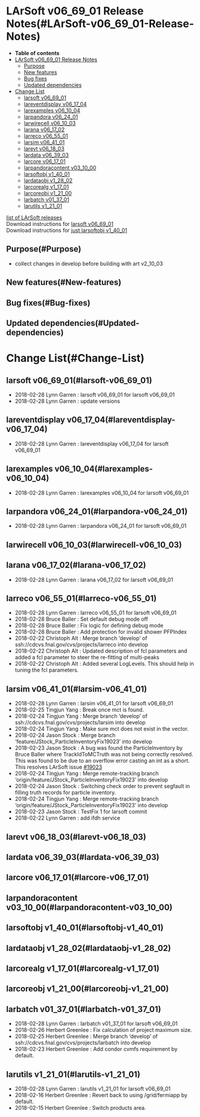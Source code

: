 LArSoft v06\_69\_01 Release Notes(#LArSoft-v06_69_01-Release-Notes)
======================================================================

-   **Table of contents**
-   [LArSoft v06\_69\_01 Release Notes](#LArSoft-v06_69_01-Release-Notes)
    -   [Purpose](#Purpose)
    -   [New features](#New-features)
    -   [Bug fixes](#Bug-fixes)
    -   [Updated dependencies](#Updated-dependencies)
-   [Change List](#Change-List)
    -   [larsoft v06\_69\_01](#larsoft-v06_69_01)
    -   [lareventdisplay v06\_17\_04](#lareventdisplay-v06_17_04)
    -   [larexamples v06\_10\_04](#larexamples-v06_10_04)
    -   [larpandora v06\_24\_01](#larpandora-v06_24_01)
    -   [larwirecell v06\_10\_03](#larwirecell-v06_10_03)
    -   [larana v06\_17\_02](#larana-v06_17_02)
    -   [larreco v06\_55\_01](#larreco-v06_55_01)
    -   [larsim v06\_41\_01](#larsim-v06_41_01)
    -   [larevt v06\_18\_03](#larevt-v06_18_03)
    -   [lardata v06\_39\_03](#lardata-v06_39_03)
    -   [larcore v06\_17\_01](#larcore-v06_17_01)
    -   [larpandoracontent v03\_10\_00](#larpandoracontent-v03_10_00)
    -   [larsoftobj v1\_40\_01](#larsoftobj-v1_40_01)
    -   [lardataobj v1\_28\_02](#lardataobj-v1_28_02)
    -   [larcorealg v1\_17\_01](#larcorealg-v1_17_01)
    -   [larcoreobj v1\_21\_00](#larcoreobj-v1_21_00)
    -   [larbatch v01\_37\_01](#larbatch-v01_37_01)
    -   [larutils v1\_21\_01](#larutils-v1_21_01)

[list of LArSoft releases](LArSoft_release_list)\
Download instructions for [larsoft v06\_69\_01](http://scisoft.fnal.gov/scisoft/bundles/larsoft/v06_69_01/larsoft-v06_69_01.html)\
Download instructions for [just larsoftobj v1\_40\_01](http://scisoft.fnal.gov/scisoft/bundles/larsoftobj/v1_40_01/larsoftobj-v1_40_01.html)

Purpose(#Purpose)
--------------------

-   collect changes in develop before building with art v2\_10\_03

New features(#New-features)
------------------------------

Bug fixes(#Bug-fixes)
------------------------

Updated dependencies(#Updated-dependencies)
----------------------------------------------

Change List(#Change-List)
============================

larsoft v06\_69\_01(#larsoft-v06_69_01)
------------------------------------------

-   2018-02-28 Lynn Garren : larsoft v06\_69\_01 for larsoft v06\_69\_01
-   2018-02-28 Lynn Garren : update versions

lareventdisplay v06\_17\_04(#lareventdisplay-v06_17_04)
----------------------------------------------------------

-   2018-02-28 Lynn Garren : lareventdisplay v06\_17\_04 for larsoft v06\_69\_01

larexamples v06\_10\_04(#larexamples-v06_10_04)
--------------------------------------------------

-   2018-02-28 Lynn Garren : larexamples v06\_10\_04 for larsoft v06\_69\_01

larpandora v06\_24\_01(#larpandora-v06_24_01)
------------------------------------------------

-   2018-02-28 Lynn Garren : larpandora v06\_24\_01 for larsoft v06\_69\_01

larwirecell v06\_10\_03(#larwirecell-v06_10_03)
--------------------------------------------------

larana v06\_17\_02(#larana-v06_17_02)
----------------------------------------

-   2018-02-28 Lynn Garren : larana v06\_17\_02 for larsoft v06\_69\_01

larreco v06\_55\_01(#larreco-v06_55_01)
------------------------------------------

-   2018-02-28 Lynn Garren : larreco v06\_55\_01 for larsoft v06\_69\_01
-   2018-02-28 Bruce Baller : Set default debug mode off
-   2018-02-28 Bruce Baller : Fix logic for defining debug mode
-   2018-02-28 Bruce Baller : Add protection for invalid shower PFPIndex
-   2018-02-22 Christoph Alt : Merge branch ‘develop’ of ssh://cdcvs.fnal.gov/cvs/projects/larreco into develop
-   2018-02-22 Christoph Alt : Updated description of fcl parameters and added a fcl parameter to steer the re-fitting of multi-peaks
-   2018-02-22 Christoph Alt : Added several LogLevels. This should help in tuning the fcl parameters.

larsim v06\_41\_01(#larsim-v06_41_01)
----------------------------------------

-   2018-02-28 Lynn Garren : larsim v06\_41\_01 for larsoft v06\_69\_01
-   2018-02-25 Tingjun Yang : Break once mct is found.
-   2018-02-24 Tingjun Yang : Merge branch ‘develop’ of ssh://cdcvs.fnal.gov/cvs/projects/larsim into develop
-   2018-02-24 Tingjun Yang : Make sure mct does not exist in the vector.
-   2018-02-24 Jason Stock : Merge branch ‘feature/JStock\_ParticleInventoryFix19023’ into develop
-   2018-02-23 Jason Stock : A bug was found the ParticleInventory by Bruce Baller where TrackIdToMCTruth was not being correctly resolved. This was found to be due to an overflow error casting an int as a short. This resolves LArSoft issue [\#19023](/redmine/issues/19023 "Bug: Problem with MCTruth, MCParticle and hit associations (Closed)")
-   2018-02-24 Tingjun Yang : Merge remote-tracking branch ‘origin/feature/JStock\_ParticleInventoryFix19023’ into develop
-   2018-02-24 Jason Stock : Switching check order to prevent segfault in filling truth records for particle inventory.
-   2018-02-24 Tingjun Yang : Merge remote-tracking branch ‘origin/feature/JStock\_ParticleInventoryFix19023’ into develop
-   2018-02-23 Jason Stock : TestFix 1 for larsoft commit
-   2018-02-22 Lynn Garren : add ifdh service

larevt v06\_18\_03(#larevt-v06_18_03)
----------------------------------------

lardata v06\_39\_03(#lardata-v06_39_03)
------------------------------------------

larcore v06\_17\_01(#larcore-v06_17_01)
------------------------------------------

larpandoracontent v03\_10\_00(#larpandoracontent-v03_10_00)
--------------------------------------------------------------

larsoftobj v1\_40\_01(#larsoftobj-v1_40_01)
----------------------------------------------

lardataobj v1\_28\_02(#lardataobj-v1_28_02)
----------------------------------------------

larcorealg v1\_17\_01(#larcorealg-v1_17_01)
----------------------------------------------

larcoreobj v1\_21\_00(#larcoreobj-v1_21_00)
----------------------------------------------

larbatch v01\_37\_01(#larbatch-v01_37_01)
--------------------------------------------

-   2018-02-28 Lynn Garren : larbatch v01\_37\_01 for larsoft v06\_69\_01
-   2018-02-26 Herbert Greenlee : Fix calculation of project maximum size.
-   2018-02-25 Herbert Greenlee : Merge branch ‘develop’ of ssh://cdcvs.fnal.gov/cvs/projects/larbatch into develop
-   2018-02-23 Herbert Greenlee : Add condor cvmfs requirement by default.

larutils v1\_21\_01(#larutils-v1_21_01)
------------------------------------------

-   2018-02-28 Lynn Garren : larutils v1\_21\_01 for larsoft v06\_69\_01
-   2018-02-16 Herbert Greenlee : Revert back to using /grid/fermiapp by default.
-   2018-02-15 Herbert Greenlee : Switch products area.
